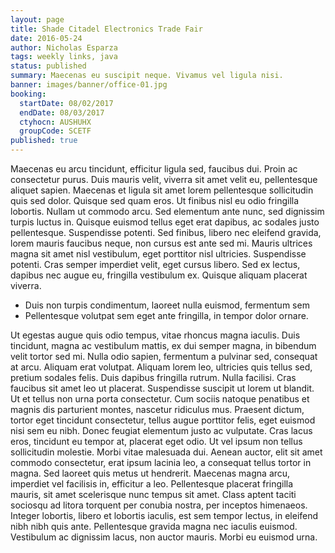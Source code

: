 ```yaml
---
layout: page
title: Shade Citadel Electronics Trade Fair
date: 2016-05-24
author: Nicholas Esparza
tags: weekly links, java
status: published
summary: Maecenas eu suscipit neque. Vivamus vel ligula nisi.
banner: images/banner/office-01.jpg
booking:
  startDate: 08/02/2017
  endDate: 08/03/2017
  ctyhocn: AUSHUHX
  groupCode: SCETF
published: true
---
```

Maecenas eu arcu tincidunt, efficitur ligula sed, faucibus dui. Proin ac consectetur purus. Duis mauris velit, viverra sit amet velit eu, pellentesque aliquet sapien. Maecenas et ligula sit amet lorem pellentesque sollicitudin quis sed dolor. Quisque sed quam eros. Ut finibus nisl eu odio fringilla lobortis. Nullam ut commodo arcu. Sed elementum ante nunc, sed dignissim turpis luctus in. Quisque euismod tellus eget erat dapibus, ac sodales justo pellentesque. Suspendisse potenti. Sed finibus, libero nec eleifend gravida, lorem mauris faucibus neque, non cursus est ante sed mi. Mauris ultrices magna sit amet nisl vestibulum, eget porttitor nisl ultricies. Suspendisse potenti. Cras semper imperdiet velit, eget cursus libero. Sed ex lectus, dapibus nec augue eu, fringilla vestibulum ex. Quisque aliquam placerat viverra.

* Duis non turpis condimentum, laoreet nulla euismod, fermentum sem
* Pellentesque volutpat sem eget ante fringilla, in tempor dolor ornare.

Ut egestas augue quis odio tempus, vitae rhoncus magna iaculis. Duis tincidunt, magna ac vestibulum mattis, ex dui semper magna, in bibendum velit tortor sed mi. Nulla odio sapien, fermentum a pulvinar sed, consequat at arcu. Aliquam erat volutpat. Aliquam lorem leo, ultricies quis tellus sed, pretium sodales felis. Duis dapibus fringilla rutrum. Nulla facilisi. Cras faucibus sit amet leo ut placerat. Suspendisse suscipit ut lorem ut blandit. Ut et tellus non urna porta consectetur. Cum sociis natoque penatibus et magnis dis parturient montes, nascetur ridiculus mus. Praesent dictum, tortor eget tincidunt consectetur, tellus augue porttitor felis, eget euismod nisi sem eu nibh. Donec feugiat elementum justo ac vulputate.
Cras lacus eros, tincidunt eu tempor at, placerat eget odio. Ut vel ipsum non tellus sollicitudin molestie. Morbi vitae malesuada dui. Aenean auctor, elit sit amet commodo consectetur, erat ipsum lacinia leo, a consequat tellus tortor in magna. Sed laoreet quis metus ut hendrerit. Maecenas magna arcu, imperdiet vel facilisis in, efficitur a leo. Pellentesque placerat fringilla mauris, sit amet scelerisque nunc tempus sit amet. Class aptent taciti sociosqu ad litora torquent per conubia nostra, per inceptos himenaeos. Integer lobortis, libero et lobortis iaculis, est sem tempor lectus, in eleifend nibh nibh quis ante. Pellentesque gravida magna nec iaculis euismod. Vestibulum ac dignissim lacus, non auctor mauris. Morbi eu euismod urna.

